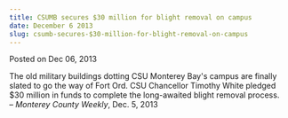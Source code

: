 ```yaml
---
title: CSUMB secures $30 million for blight removal on campus
date: December 6 2013
slug: csumb-secures-$30-million-for-blight-removal-on-campus
---
```


 



<span class="date">Posted on Dec 06, 2013    </span>
<p>The old military buildings dotting CSU Monterey Bay&apos;s campus are
finally slated to go the way of Fort Ord. CSU Chancellor Timothy
White pledged $30 million in funds to complete the long-awaited
blight removal process.<br>
&#x2013; <em>Monterey County Weekly</em>, Dec. 5, 2013</br></p>





```

